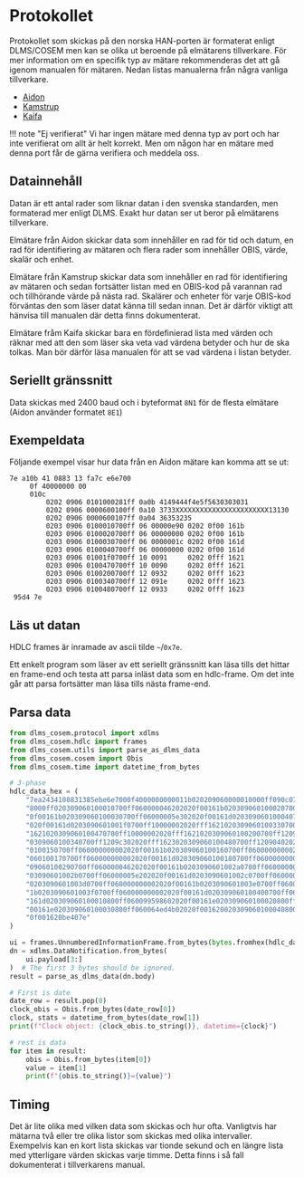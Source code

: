 # Protokollet

Protokollet som skickas på den norska HAN-porten är formaterat enligt DLMS/COSEM men kan se olika ut beroende på elmätarens tillverkare. För mer information om en specifik typ av mätare rekommenderas det att gå igenom manualen för mätaren. Nedan listas manualerna från några vanliga tillverkare.

 * [Aidon](https://aidon.com/wp-content/uploads/2023/07/AIDONFD_RJ45_HAN_Interface_SV.pdf?_gl=1*1pnav0t*_up*MQ..*_ga*NDE3NDMwMjcwLjE2OTQ2MDkxMzY.*_ga_7C4RC0STZL*MTY5NDYwOTEzNS4xLjAuMTY5NDYwOTEzNS4wLjAuMA..)
 * [Kamstrup](https://documentation.kamstrup.com/docs/HAN_NVE/en-GB/Information_sheet/CONTAAA62C8B611D4C4EB3186FD81AEE0152/)
 * [Kaifa](https://piers.rocks/static/files/S1001_Kaifa.HAN.OBIS.codes.KFM_001.pdf)

!!! note "Ej verifierat"
    Vi har ingen mätare med denna typ av port och har inte verifierat om allt är helt korrekt.
    Men om någon har en mätare med denna port får de gärna verifiera och meddela oss.

## Datainnehåll

Datan är ett antal rader som liknar datan i den svenska standarden, men formaterad 
mer enligt DLMS. Exakt hur datan ser ut beror på elmätarens tillverkare.

Elmätare från Aidon skickar data som innehåller en rad för tid och datum, en rad för identifiering av mätaren
och flera rader som innehåller OBIS, värde, skalär och enhet.

Elmätare från Kamstrup skickar data som innehåller en rad för identifiering av mätaren och sedan fortsätter
listan med en OBIS-kod på varannan rad och tillhörande värde på nästa rad. Skalärer och enheter för varje 
OBIS-kod förväntas den som läser datat känna till sedan innan. Det är därför viktigt att hänvisa till manualen 
där detta finns dokumenterat.

Elmätare fråm Kaifa skickar bara en fördefinierad lista med värden och räknar med att den som läser ska veta 
vad värdena betyder och hur de ska tolkas. Man bör därför läsa manualen för att se vad värdena i listan betyder.

## Seriellt gränssnitt

Data skickas med 2400 baud och i byteformat `8N1` för de flesta elmätare (Aidon använder formatet `8E1`)

## Exempeldata

Följande exempel visar hur data från en Aidon mätare kan komma att se ut:

```
7e a10b 41 0883 13 fa7c e6e700
     0f 40000000 00
     010c
         0202 0906 0101000281ff 0a0b 4149444f4e5f5630303031
         0202 0906 0000600100ff 0a10 3733XXXXXXXXXXXXXXXXXXXXXXX13130
         0202 0906 0000600107ff 0a04 36353235
         0203 0906 0100010700ff 06 00000e90 0202 0f00 161b
         0203 0906 0100020700ff 06 00000000 0202 0f00 161b
         0203 0906 0100030700ff 06 0000001c 0202 0f00 161d
         0203 0906 0100040700ff 06 00000000 0202 0f00 161d
         0203 0906 01001f0700ff 10 0091     0202 0fff 1621
         0203 0906 0100470700ff 10 0090     0202 0fff 1621
         0203 0906 0100200700ff 12 0932     0202 0fff 1623
         0203 0906 0100340700ff 12 091e     0202 0fff 1623
         0203 0906 0100480700ff 12 0933     0202 0fff 1623
 95d4 7e

```
## Läs ut datan

HDLC frames är inramade av ascii tilde `~`/`0x7e`. 

Ett enkelt program som läser av ett seriellt gränssnitt kan läsa tills det hittar en 
frame-end och testa att parsa inläst data som en hdlc-frame. Om det inte går att parsa 
fortsätter man läsa tills nästa frame-end.

## Parsa data

```python
from dlms_cosem.protocol import xdlms
from dlms_cosem.hdlc import frames
from dlms_cosem.utils import parse_as_dlms_data
from dlms_cosem.cosem import Obis
from dlms_cosem.time import datetime_from_bytes

# 3-phase
hdlc_data_hex = (
    "7ea2434108831385ebe6e7000f4000000000011b020209060000010000ff090c07e30c1001073b28ff"
    "8000ff020309060100010700ff060000046202020f00161b020309060100020700ff06000000000202"
    "0f00161b020309060100030700ff06000005e302020f00161d020309060100040700ff060000000002"
    "020f00161d0203090601001f0700ff10000002020fff1621020309060100330700ff10004b02020fff"
    "1621020309060100470700ff10000002020fff1621020309060100200700ff12090302020fff162302"
    "0309060100340700ff1209c302020fff1623020309060100480700ff12090402020fff162302030906"
    "0100150700ff060000000002020f00161b020309060100160700ff060000000002020f00161b020309"
    "060100170700ff060000000002020f00161d020309060100180700ff060000000002020f00161d0203"
    "09060100290700ff060000046202020f00161b0203090601002a0700ff060000000002020f00161b02"
    "03090601002b0700ff06000005e202020f00161d0203090601002c0700ff060000000002020f00161d"
    "0203090601003d0700ff060000000002020f00161b0203090601003e0700ff060000000002020f0016"
    "1b0203090601003f0700ff060000000002020f00161d020309060100400700ff060000000002020f00"
    "161d020309060100010800ff060099598602020f00161e020309060100020800ff060000000802020f"
    "00161e020309060100030800ff060064ed4b02020f001620020309060100040800ff06000000050202"
    "0f001620be407e"
)

ui = frames.UnnumberedInformationFrame.from_bytes(bytes.fromhex(hdlc_data_hex))
dn = xdlms.DataNotification.from_bytes(
    ui.payload[3:]
)  # The first 3 bytes should be ignored.
result = parse_as_dlms_data(dn.body)

# First is date
date_row = result.pop(0)
clock_obis = Obis.from_bytes(date_row[0])
clock, stats = datetime_from_bytes(date_row[1])
print(f"Clock object: {clock_obis.to_string()}, datetime={clock}")

# rest is data
for item in result:
    obis = Obis.from_bytes(item[0])
    value = item[1]
    print(f"{obis.to_string()}={value}")

```
## Timing

Det är lite olika med vilken data som skickas och hur ofta. Vanligtvis har mätarna två eller 
tre olika listor som skickas med olika intervaller. Exempelvis kan en kort lista skickas 
var tionde sekund och en längre lista med ytterligare värden skickas varje timme. Detta finns
i så fall dokumenterat i tillverkarens manual.
